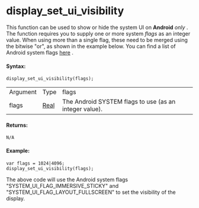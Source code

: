 # display_set_ui_visibility

This function can be used to show or hide the system UI on **Android**
*only* . The function requires you to supply one or more system *flags*
as an integer value. When using more than a single flag, these need to
be merged using the bitwise "or", as shown in the example below. You can
find a list of Android system flags
[here](https://developer.android.com/reference/android/view/Viewl#SYSTEM_UI_FLAG_FULLSCREEN)
.

#### Syntax:

``` gml
display_set_ui_visibility(flags);
```

|          |                                                                      |                                                        |
|----------|----------------------------------------------------------------------|--------------------------------------------------------|
| Argument | Type                                                                 | flags                                                  |
| flags    |  [Real](../../../../GameMaker_Language/GML_Overview/Data_Types)  | The Android SYSTEM flags to use (as an integer value). |

#### Returns:

``` gml
N/A
```

#### Example:

``` gml
var flags = 1024|4096;
display_set_ui_visibility(flags);
```

The above code will use the Android system flags
"SYSTEM_UI_FLAG_IMMERSIVE_STICKY" and "SYSTEM_UI_FLAG_LAYOUT_FULLSCREEN"
to set the visibility of the display.
